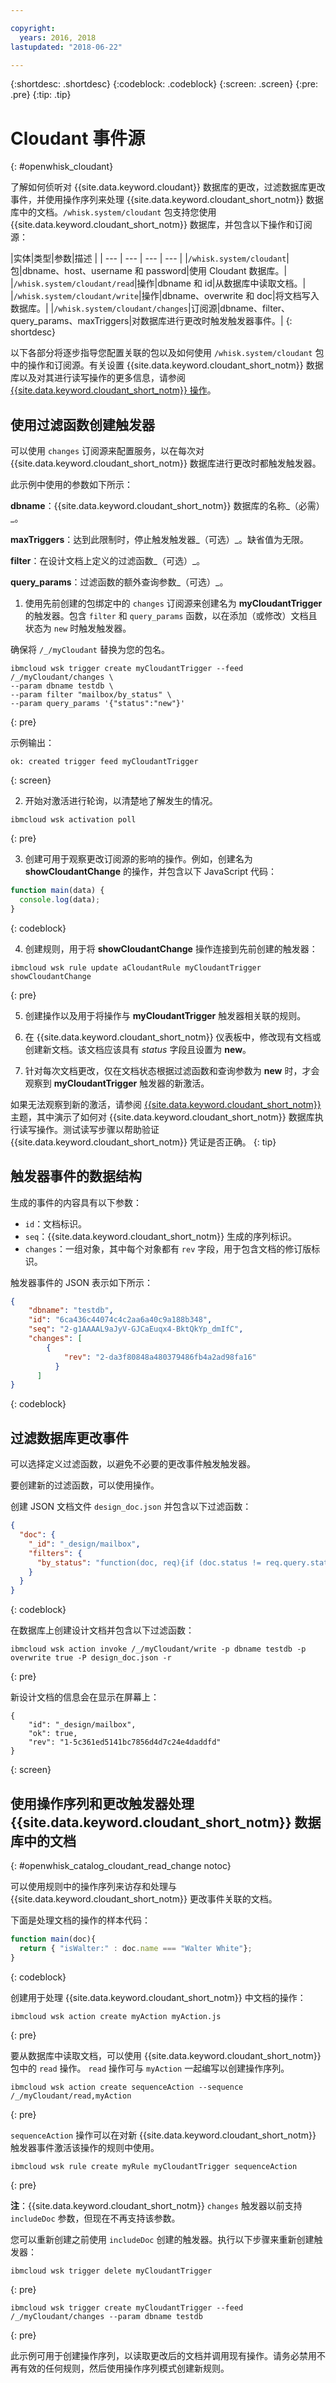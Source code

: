 ```yaml
---

copyright:
  years: 2016, 2018
lastupdated: "2018-06-22"

---
```


{:shortdesc: .shortdesc}
{:codeblock: .codeblock}
{:screen: .screen}
{:pre: .pre}
{:tip: .tip}

# Cloudant 事件源
{: #openwhisk_cloudant}

了解如何侦听对 {{site.data.keyword.cloudant}} 数据库的更改，过滤数据库更改事件，并使用操作序列来处理 {{site.data.keyword.cloudant_short_notm}} 数据库中的文档。`/whisk.system/cloudant` 包支持您使用 {{site.data.keyword.cloudant_short_notm}} 数据库，并包含以下操作和订阅源：

|实体|类型|参数|描述
|
| --- | --- | --- | --- |
|`/whisk.system/cloudant`|包|dbname、host、username 和 password|使用 Cloudant 数据库。|
|`/whisk.system/cloudant/read`|操作|dbname 和 id|从数据库中读取文档。|
|`/whisk.system/cloudant/write`|操作|dbname、overwrite 和 doc|将文档写入数据库。|
|`/whisk.system/cloudant/changes`|订阅源|dbname、filter、query_params、maxTriggers|对数据库进行更改时触发触发器事件。|
{: shortdesc}

以下各部分将逐步指导您配置关联的包以及如何使用 `/whisk.system/cloudant` 包中的操作和订阅源。有关设置 {{site.data.keyword.cloudant_short_notm}} 数据库以及对其进行读写操作的更多信息，请参阅 [{{site.data.keyword.cloudant_short_notm}} 操作](./cloudant_actions.html)。

## 使用过滤函数创建触发器

可以使用 `changes` 订阅源来配置服务，以在每次对 {{site.data.keyword.cloudant_short_notm}} 数据库进行更改时都触发触发器。

此示例中使用的参数如下所示：

**dbname**：{{site.data.keyword.cloudant_short_notm}} 数据库的名称_（必需）_。

**maxTriggers**：达到此限制时，停止触发触发器_（可选）_。缺省值为无限。

**filter**：在设计文档上定义的过滤函数_（可选）_。

**query_params**：过滤函数的额外查询参数_（可选）_。

1. 使用先前创建的包绑定中的 `changes` 订阅源来创建名为 **myCloudantTrigger** 的触发器。包含 `filter` 和 `query_params` 函数，以在添加（或修改）文档且状态为 `new` 时触发触发器。

  确保将 `/_/myCloudant` 替换为您的包名。
  ```
  ibmcloud wsk trigger create myCloudantTrigger --feed /_/myCloudant/changes \
  --param dbname testdb \
  --param filter "mailbox/by_status" \
  --param query_params '{"status":"new"}'
  ```
  {: pre}

  示例输出：
  ```
ok: created trigger feed myCloudantTrigger
  ```
  {: screen}

2. 开始对激活进行轮询，以清楚地了解发生的情况。
  ```
  ibmcloud wsk activation poll
  ```
  {: pre}

3. 创建可用于观察更改订阅源的影响的操作。例如，创建名为 **showCloudantChange** 的操作，并包含以下 JavaScript 代码：
  ```javascript
  function main(data) {
    console.log(data);
  }
  ```
  {: codeblock}

4. 创建规则，用于将 **showCloudantChange** 操作连接到先前创建的触发器：
  ```
  ibmcloud wsk rule update aCloudantRule myCloudantTrigger showCloudantChange
  ```
  {: pre}

5. 创建操作以及用于将操作与 **myCloudantTrigger** 触发器相关联的规则。

6. 在 {{site.data.keyword.cloudant_short_notm}} 仪表板中，修改现有文档或创建新文档。该文档应该具有 _status_ 字段且设置为 **new**。

7. 针对每次文档更改，仅在文档状态根据过滤函数和查询参数为 **new** 时，才会观察到 **myCloudantTrigger** 触发器的新激活。

如果无法观察到新的激活，请参阅 [{{site.data.keyword.cloudant_short_notm}}](./cloudant_actions.html) 主题，其中演示了如何对 {{site.data.keyword.cloudant_short_notm}} 数据库执行读写操作。测试读写步骤以帮助验证 {{site.data.keyword.cloudant_short_notm}} 凭证是否正确。
{: tip}

## 触发器事件的数据结构

生成的事件的内容具有以下参数：

  - `id`：文档标识。
  - `seq`：{{site.data.keyword.cloudant_short_notm}} 生成的序列标识。
  - `changes`：一组对象，其中每个对象都有 `rev` 字段，用于包含文档的修订版标识。

触发器事件的 JSON 表示如下所示：
```json
{
    "dbname": "testdb",
    "id": "6ca436c44074c4c2aa6a40c9a188b348",
    "seq": "2-g1AAAAL9aJyV-GJCaEuqx4-BktQkYp_dmIfC",
    "changes": [
        {
            "rev": "2-da3f80848a480379486fb4a2ad98fa16"
          }
      ]
}
```
{: codeblock}

## 过滤数据库更改事件

可以选择定义过滤函数，以避免不必要的更改事件触发触发器。

要创建新的过滤函数，可以使用操作。

创建 JSON 文档文件 `design_doc.json` 并包含以下过滤函数：
```json
{
  "doc": {
    "_id": "_design/mailbox",
    "filters": {
      "by_status": "function(doc, req){if (doc.status != req.query.status){return false;} return true;}"
    }
  }
}
```
{: codeblock}

在数据库上创建设计文档并包含以下过滤函数：
```
ibmcloud wsk action invoke /_/myCloudant/write -p dbname testdb -p overwrite true -P design_doc.json -r
```
{: pre}

新设计文档的信息会在显示在屏幕上：
```
{
    "id": "_design/mailbox",
    "ok": true,
    "rev": "1-5c361ed5141bc7856d4d7c24e4daddfd"
}
```
{: screen}

## 使用操作序列和更改触发器处理 {{site.data.keyword.cloudant_short_notm}} 数据库中的文档
{: #openwhisk_catalog_cloudant_read_change notoc}

可以使用规则中的操作序列来访存和处理与 {{site.data.keyword.cloudant_short_notm}} 更改事件关联的文档。

下面是处理文档的操作的样本代码：
```javascript
function main(doc){
  return { "isWalter:" : doc.name === "Walter White"};
}
```
{: codeblock}

创建用于处理 {{site.data.keyword.cloudant_short_notm}} 中文档的操作：
```
ibmcloud wsk action create myAction myAction.js
```
{: pre}

要从数据库中读取文档，可以使用 {{site.data.keyword.cloudant_short_notm}} 包中的 `read` 操作。
`read` 操作可与 `myAction` 一起编写以创建操作序列。
```
ibmcloud wsk action create sequenceAction --sequence /_/myCloudant/read,myAction
```
{: pre}

`sequenceAction` 操作可以在对新 {{site.data.keyword.cloudant_short_notm}} 触发器事件激活该操作的规则中使用。
```
ibmcloud wsk rule create myRule myCloudantTrigger sequenceAction
```
{: pre}

**注**：{{site.data.keyword.cloudant_short_notm}} `changes` 触发器以前支持 `includeDoc` 参数，但现在不再支持该参数。

您可以重新创建之前使用 `includeDoc` 创建的触发器。执行以下步骤来重新创建触发器：
```
ibmcloud wsk trigger delete myCloudantTrigger
```
{: pre}

```
ibmcloud wsk trigger create myCloudantTrigger --feed /_/myCloudant/changes --param dbname testdb
```
{: pre}

此示例可用于创建操作序列，以读取更改后的文档并调用现有操作。请务必禁用不再有效的任何规则，然后使用操作序列模式创建新规则。
